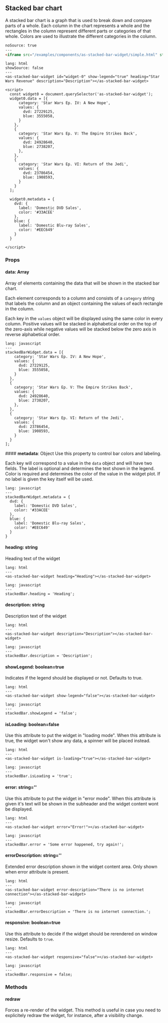 ## Stacked bar chart

A stacked bar chart is a graph that is used to break down and compare parts of a whole. Each column in the chart represents a whole and the rectangles in the column represent different parts or categories of that whole. Colors are used to illustrate the different categories in the column.

```html
noSource: true
---
<iframe src="/examples/components/as-stacked-bar-widget/simple.html" style="width: 100%; height: 354px;">
```

```code
lang: html
showSource: false
---
<as-stacked-bar-widget id="widget-0" show-legend="true" heading="Star Wars Revenue" description="Description"></as-stacked-bar-widget>

<script>
  const widget0 = document.querySelector('as-stacked-bar-widget');
  widget0.data = [{
      category: 'Star Wars Ep. IV: A New Hope',
      values: {
        dvd: 27229125,
        blue: 3555058,
      }
    },
    {
      category: 'Star Wars Ep. V: The Empire Strikes Back',
      values: {
        dvd: 24928640,
        blue: 2738207,
      },
    },
    {
      category: 'Star Wars Ep. VI: Return of the Jedi',
      values: {
        dvd: 23786454,
        blue: 1908593,
      }
    }
  ];

  widget0.metadata = {
    dvd: {
      label: 'Domestic DVD Sales',
      color: '#33ACEE'
    },
    blue: {
      label: 'Domestic Blu-ray Sales',
      color: '#EEC649'
    }
  }

</script>
```


### Props

#### **data**: Array<RawStackedBarData>
Array of elements containing the data that will be shown in the stacked bar chart.

Each element corresponds to a column and consists of a `category` string that labels the column and an object containing the values of each rectangle in the column.

Each key in the `values` object will be displayed using the same color in every column. Positive values will be stacked in alphabetical order on the top of the zero-axis while negative values will be stacked below the zero axis in reverse alphabetical order.

```code
lang: javascript
---
stackedBarWidget.data = [{
    category: 'Star Wars Ep. IV: A New Hope',
    values: {
      dvd: 27229125,
      blue: 3555058,
    }
  },
  {
    category: 'Star Wars Ep. V: The Empire Strikes Back',
    values: {
      dvd: 24928640,
      blue: 2738207,
    },
  },
  {
    category: 'Star Wars Ep. VI: Return of the Jedi',
    values: {
      dvd: 23786454,
      blue: 1908593,
    }
  }
];
```


#### **metadata**: Object
Use this property to control bar colors and labeling.

Each key will correspond to a value in the `data` object and will have two fields. The label is optional and determines the text shown in the legend. Color is required and determines the color of the value in the widget plot. If no label is given the key itself will be used.


```code
lang: javascript
---
stackedBarWidget.metadata = {
  dvd: {
    label: 'Domestic DVD Sales',
    color: '#33ACEE'
  },
  blue: {
    label: 'Domestic Blu-ray Sales',
    color: '#EEC649'
  }
}
```

#### **heading**: string
Heading text of the widget

```code
lang: html
---
<as-stacked-bar-widget heading="Heading"></as-stacked-bar-widget>
```
```code
lang: javascript
---
stackedBar.heading = 'Heading';
```

#### **description**: string
Description text of the widget

```code
lang: html
---
<as-stacked-bar-widget description="Description"></as-stacked-bar-widget>
```
```code
lang: javascript
---
stackedBar.description = 'Description';
```


#### **showLegend**: boolean=true
Indicates if the legend should be displayed or not. Defaults to true.

```code
lang: html
---
<as-stacked-bar-widget show-legend="false"></as-stacked-bar-widget>
```
```code
lang: javascript
---
stackedBar.showLegend = 'false';
```

#### **isLoading**: boolean=false
Use this attribute to put the widget in "loading mode".
When this attribute is true, the widget won't show any data, a spinner will be placed instead.

```code
lang: html
---
<as-stacked-bar-widget is-loading="true"></as-stacked-bar-widget>
```
```code
lang: javascript
---
stackedBar.isLoading = 'true';
```

#### **error**: string=''
Use this attribute to put the widget in "error mode".
When this attribute is given it's text will be shown in the subheader and the widget content wont be displayed.

```code
lang: html
---
<as-stacked-bar-widget error="Error!"></as-stacked-bar-widget>
```
```code
lang: javascript
---
stackedBar.error = 'Some error happened, try again!';
```

#### **errorDescription**: string=''
Extended error description shown in the widget content area. Only shown when error attribute is present.

```code
lang: html
---
<as-stacked-bar-widget error-description="There is no internet connection"></as-stacked-bar-widget>
```
```code
lang: javascript
---
stackedBar.errorDescription = 'There is no internet connection.';
```

#### **responsive**: boolean=true
 Use this attribute to decide if the widget should be rerendered on window resize. 
 Defaults to `true`.

```code
lang: html
---
<as-stacked-bar-widget responsive="false"></as-stacked-bar-widget>
```
```code
lang: javascript
---
stackedBar.responsive = false;
```

### Methods

#### **redraw**
Forces a re-render of the widget. This method is useful in case you need to explicitely redraw the widget, for instance, after a visibility change.
